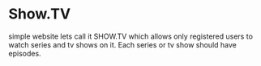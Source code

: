 # Show.TV
simple website lets call it SHOW.TV which allows only registered users to watch series and tv shows on it. Each series or tv show should have episodes.
